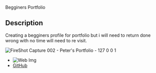 Begginers Portfolio

## Description
Creating a begginers profile for portfolio but i will need to return done wrong with no time will need to re visit.
  

![FireShot Capture 002 - Peter's Portfolio - 127 0 0 1](https://user-images.githubusercontent.com/89559612/135346704-5e3affa1-6cb7-447d-8777-9330a38f7490.png)

- ![Web Img](assets/images/screenshot.png)
- [GitHub](https://github.com/pdiamants/First_Portfolio.git)
